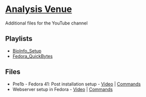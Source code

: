 # [Analysis Venue](https://www.youtube.com/@analysisVenue)
Additional files for the YouTube channel

## Playlists
- [BioInfo_Setup](https://www.youtube.com/playlist?list=PLVodCSCi9iC1oNxAbQhrmrYrMWb1KtF-T)
- [Fedora_QuickBytes](https://www.youtube.com/playlist?list=PLVodCSCi9iC1kA9XLZEdFGBJ_JRsDrKhD)

## Files
- Pre1b - Fedora 41: Post installation setup - [Video](https://youtu.be/VxMz5aVqJ0Q) | [Commands](https://github.com/anw-sh/anV_vids/blob/main/pre1b_commands.md)
- Webserver setup in Fedora - [Video](https://youtu.be/50KOvt9Vi78) | [Commands](https://github.com/anw-sh/anV_vids/blob/main/1_AMP_setup.md)